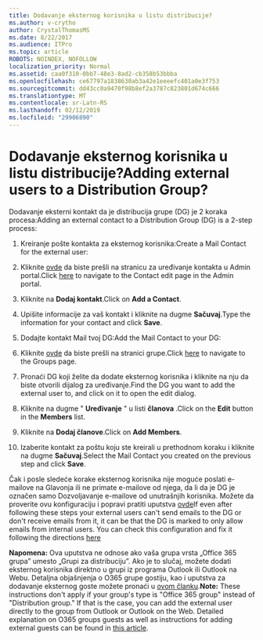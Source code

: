 ```yaml
---
title: Dodavanje eksternog korisnika u listu distribucije?
ms.author: v-crytho
author: CrystalThomasMS
ms.date: 8/22/2017
ms.audience: ITPro
ms.topic: article
ROBOTS: NOINDEX, NOFOLLOW
localization_priority: Normal
ms.assetid: caa0f310-0bb7-48e3-8ad2-cb358b53bbba
ms.openlocfilehash: ce67797a1838630ab3a42e1eeeefc401a0e3f753
ms.sourcegitcommit: dd43cc0a9470f98b8ef2a3787c823801d674c666
ms.translationtype: MT
ms.contentlocale: sr-Latn-RS
ms.lasthandoff: 02/12/2019
ms.locfileid: "29906890"
---
```

# <a name="adding-external-users-to-a-distribution-group"></a><span data-ttu-id="a9560-102">Dodavanje eksternog korisnika u listu distribucije?</span><span class="sxs-lookup"><span data-stu-id="a9560-102">Adding external users to a Distribution Group?</span></span>

<span data-ttu-id="a9560-103">Dodavanje eksterni kontakt da je distribucija grupe (DG) je 2 koraka procesa:</span><span class="sxs-lookup"><span data-stu-id="a9560-103">Adding an external contact to a Distribution Group (DG) is a 2-step process:</span></span>
  
1. <span data-ttu-id="a9560-104">Kreiranje pošte kontakta za eksternog korisnika:</span><span class="sxs-lookup"><span data-stu-id="a9560-104">Create a Mail Contact for the external user:</span></span>
    
1. <span data-ttu-id="a9560-105">Kliknite [ovde](https://admin.microsoft.com/adminportal/home#/Contact) da biste prešli na stranicu za uređivanje kontakta u Admin portal.</span><span class="sxs-lookup"><span data-stu-id="a9560-105">Click [here](https://admin.microsoft.com/adminportal/home#/Contact) to navigate to the Contact edit page in the Admin portal.</span></span> 
    
2. <span data-ttu-id="a9560-106">Kliknite na **Dodaj kontakt**.</span><span class="sxs-lookup"><span data-stu-id="a9560-106">Click on **Add a Contact**.</span></span>
    
3. <span data-ttu-id="a9560-107">Upišite informacije za vaš kontakt i kliknite na dugme **Sačuvaj**.</span><span class="sxs-lookup"><span data-stu-id="a9560-107">Type the information for your contact and click **Save**.</span></span>
    
2. <span data-ttu-id="a9560-108">Dodajte kontakt Mail tvoj DG:</span><span class="sxs-lookup"><span data-stu-id="a9560-108">Add the Mail Contact to your DG:</span></span>
    
1. <span data-ttu-id="a9560-109">Kliknite [ovde](https://admin.microsoft.com/adminportal/home#/groups) da biste prešli na stranici grupe.</span><span class="sxs-lookup"><span data-stu-id="a9560-109">Click [here](https://admin.microsoft.com/adminportal/home#/groups) to navigate to the Groups page.</span></span> 
    
2. <span data-ttu-id="a9560-110">Pronaći DG koji želite da dodate eksternog korisnika i kliknite na nju da biste otvorili dijalog za uređivanje.</span><span class="sxs-lookup"><span data-stu-id="a9560-110">Find the DG you want to add the external user to, and click on it to open the edit dialog.</span></span>
    
3. <span data-ttu-id="a9560-111">Kliknite na dugme " **Uređivanje** " u listi **članova** .</span><span class="sxs-lookup"><span data-stu-id="a9560-111">Click on the **Edit** button in the **Members** list.</span></span> 
    
4. <span data-ttu-id="a9560-112">Kliknite na **Dodaj članove**.</span><span class="sxs-lookup"><span data-stu-id="a9560-112">Click on **Add Members**.</span></span>
    
5. <span data-ttu-id="a9560-113">Izaberite kontakt za poštu koju ste kreirali u prethodnom koraku i kliknite na dugme **Sačuvaj**.</span><span class="sxs-lookup"><span data-stu-id="a9560-113">Select the Mail Contact you created on the previous step and click **Save**.</span></span>
    
<span data-ttu-id="a9560-p101">Čak i posle sledeće korake eksternog korisnika nije moguće poslati e-mailove na Glavonja ili ne primate e-mailove od njega, da li da je DG je označen samo Dozvoljavanje e-mailove od unutrašnjih korisnika. Možete da proverite ovu konfiguraciju i popravi pratiti uputstva [ovde](https://support.office.com/article/Fix-email-delivery-issues-for-error-code-5-7-133-in-Office-365-991abc19-7756-438f-abcb-39f69b80f284.aspx)</span><span class="sxs-lookup"><span data-stu-id="a9560-p101">If even after following these steps your external users can't send emails to the DG or don't receive emails from it, it can be that the DG is marked to only allow emails from internal users. You can check this configuration and fix it following the directions [here](https://support.office.com/article/Fix-email-delivery-issues-for-error-code-5-7-133-in-Office-365-991abc19-7756-438f-abcb-39f69b80f284.aspx)</span></span>
  
 <span data-ttu-id="a9560-p102">**Napomena:** Ova uputstva ne odnose ako vaša grupa vrsta „Office 365 grupa” umesto „Grupi za distribuciju”. Ako je to slučaj, možete dodati eksternog korisnika direktno u grupi iz programa Outlook ili Outlook na Webu. Detaljna objašnjenja o O365 grupe gostiju, kao i uputstva za dodavanje eksternog goste možete pronaći u [ovom članku](https://support.office.com/article/Guest-access-in-Office-365-Groups-bfc7a840-868f-4fd6-a390-f347bf51aff6.aspx).</span><span class="sxs-lookup"><span data-stu-id="a9560-p102">**Note:** These instructions don't apply if your group's type is "Office 365 group" instead of "Distribution group." If that is the case, you can add the external user directly to the group from Outlook or Outlook on the Web. Detailed explanation on O365 groups guests as well as instructions for adding external guests can be found in [this article](https://support.office.com/article/Guest-access-in-Office-365-Groups-bfc7a840-868f-4fd6-a390-f347bf51aff6.aspx).</span></span>
  

